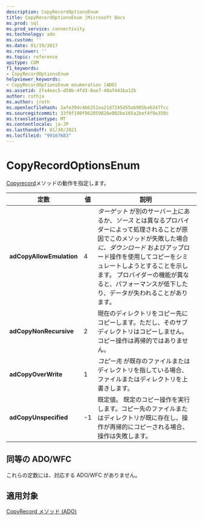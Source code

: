 ```yaml
---
description: CopyRecordOptionsEnum
title: CopyRecordOptionsEnum |Microsoft Docs
ms.prod: sql
ms.prod_service: connectivity
ms.technology: ado
ms.custom: ''
ms.date: 01/19/2017
ms.reviewer: ''
ms.topic: reference
apitype: COM
f1_keywords:
- CopyRecordOptionsEnum
helpviewer_keywords:
- CopyRecordOptionsEnum enumeration [ADO]
ms.assetid: 2fa4eec5-d50b-4fd3-8ae7-40af441ba12b
author: rothja
ms.author: jroth
ms.openlocfilehash: 2afe394c4b6251ea21d7245d55ab905ba6347fcc
ms.sourcegitcommit: 33f0f190f962059826e002be165a2bef4f9e350c
ms.translationtype: MT
ms.contentlocale: ja-JP
ms.lasthandoff: 01/30/2021
ms.locfileid: "99167683"
---
```

# <a name="copyrecordoptionsenum"></a>CopyRecordOptionsEnum
[Copyrecord](./copyrecord-method-ado.md)メソッドの動作を指定します。  
  
|定数|値|説明|  
|--------------|-----------|-----------------|  
|**adCopyAllowEmulation**|4|*ターゲット* が別のサーバー上にあるか、*ソース* とは異なるプロバイダーによって処理されることが原因でこのメソッドが失敗した場合 *に、ダウンロード* およびアップロード操作を使用してコピーをシミュレートしようとすることを示します。 プロバイダーの機能が異なると、パフォーマンスが低下したり、データが失われることがあります。|  
|**adCopyNonRecursive**|2|現在のディレクトリをコピー先にコピーします。ただし、そのサブディレクトリはコピーしません。 コピー操作は再帰的ではありません。|  
|**adCopyOverWrite**|1|*コピー先* が既存のファイルまたはディレクトリを指している場合、ファイルまたはディレクトリを上書きします。|  
|**adCopyUnspecified**|-1|既定値。 既定のコピー操作を実行します。コピー先のファイルまたはディレクトリが既に存在し、操作が再帰的にコピーされる場合、操作は失敗します。|  
  
## <a name="adowfc-equivalent"></a>同等の ADO/WFC  
 これらの定数には、対応する ADO/WFC がありません。  
  
## <a name="applies-to"></a>適用対象  
 [CopyRecord メソッド (ADO)](./copyrecord-method-ado.md)